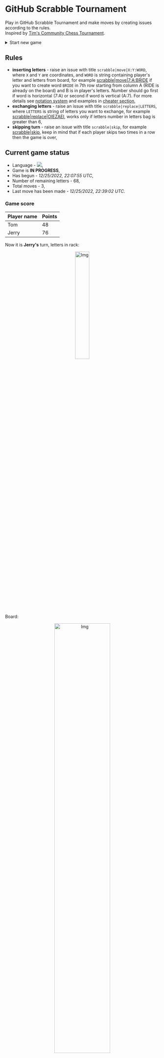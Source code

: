 
# GitHub Scrabble Tournament
Play in GitHub Scrabble Tournament and make moves by creating issues according to the rules.    
Inspired by [Tim's Community Chess Tournament](https://github.com/timburgan/).

<details>
  <summary>Start new game</summary>
  
 
 - [GB](https://github.com/radosz99/radosz99/issues/new?title=scrabble%7Cinit%7CGB&body=Just+push+%27Submit+new+issue%27+or+update+with+your+move)  ![](https://raw.githubusercontent.com/radosz99/radosz99/main/flags/GB.png)
 - [PL](https://github.com/radosz99/radosz99/issues/new?title=scrabble%7Cinit%7CPL&body=Just+push+%27Submit+new+issue%27+or+update+with+your+move)  ![](https://raw.githubusercontent.com/radosz99/radosz99/main/flags/PL.png)
 - [ES](https://github.com/radosz99/radosz99/issues/new?title=scrabble%7Cinit%7CES&body=Just+push+%27Submit+new+issue%27+or+update+with+your+move)  ![](https://raw.githubusercontent.com/radosz99/radosz99/main/flags/ES.png)
 - [DE](https://github.com/radosz99/radosz99/issues/new?title=scrabble%7Cinit%7CDE&body=Just+push+%27Submit+new+issue%27+or+update+with+your+move)  ![](https://raw.githubusercontent.com/radosz99/radosz99/main/flags/DE.png)
 - [FR](https://github.com/radosz99/radosz99/issues/new?title=scrabble%7Cinit%7CFR&body=Just+push+%27Submit+new+issue%27+or+update+with+your+move)  ![](https://raw.githubusercontent.com/radosz99/radosz99/main/flags/FR.png)
</details>
        

## Rules
 - **inserting letters** - raise an issue with title `scrabble|move|X:Y:WORD`, where `X` and `Y` are coordinates, and `WORD` is string containing player's letter and letters from board, for example [scrabble&#124;move&#124;7:A:BRIDE](https://github.com/radosz99/radosz99/issues/new?title=scrabble%7Cmove%7C7%3AA%3ABRIDE&body=Just+push+%27Submit+new+issue%27+or+update+with+your+move) if you want to create word `BRIDE` in 7th row starting from column A (RIDE is already on the board) and B is in player's letters. Number should go first if word is horizontal (7:A) or second if word is vertical (A:7). For more details see [notation system](https://en.wikipedia.org/wiki/Scrabble#Notation_system) and examples in [cheater section](#cheater),
 - **exchanging letters** - raise an issue with title `scrabble|replace|LETTERS`, where `LETTERS` is string of letters you want to exchange, for example [scrabble&#124;replace&#124;OIEZAEI](https://github.com/radosz99/radosz99/issues/new?title=scrabble%7Creplace%7COIEZAEI&body=Just+push+%27Submit+new+issue%27+or+update+with+your+move), works only if letters number in letters bag is greater than 6,
 - **skipping turn** - raise an issue with title `scrabble|skip`, for example [scrabble&#124;skip](https://github.com/radosz99/radosz99/issues/new?title=scrabble%7Cskip&body=Just+push+%27Submit+new+issue%27+or+update+with+your+move), keep in mind that if each player skips two times in a row then the game is over,

## Current game status
 - Language - ![](https://raw.githubusercontent.com/radosz99/radosz99/main/flags/ES.png),
 - Game is **IN PROGRESS**,
 - Has begun - *12/25/2022, 22:07:55 UTC*,
 - Number of remaining letters - 68,
 - Total moves - 3,
 - Last move has been made - *12/25/2022, 22:39:02 UTC*.
    
### Game score
| Player name | Points |
 | - | - |  
| Tom | 48
| Jerry | 76

Now it is **Jerry's** turn, letters in rack:
<p align="center">
    <img src="https://raw.githubusercontent.com/radosz99/radosz99/main/rack.png" width=30% alt="Img"/>
</p>

Board:
<p align="center">
<img src="https://raw.githubusercontent.com/radosz99/radosz99/main/board.png" width=60% alt="Img"/>
</p>
    
## User leaderboard
| Moves | Who | Points |
| - | - | - |
| 3 | [@radosz99](github.com/radosz99)| 124

<a name="cheater"></a>
## Cheater section  
Try out my algorithm and check the moves that were found based on the state of the board and rack. :cowboy_hat_face:
<details>
  <summary>Reveal some fancy moves :)</summary>
  
  | Id | Move | Points |
  | - | - | - |  
|1 | [9:I:azoe](https://github.com/radosz99/radosz99/issues/new?title=scrabble%7Cmove%7C9%3AI%3Aazoe&body=Just+push+%27Submit+new+issue%27+or+update+with+your+move) | 33 
|2 | [N:1:azote](https://github.com/radosz99/radosz99/issues/new?title=scrabble%7Cmove%7CN%3A1%3Aazote&body=Just+push+%27Submit+new+issue%27+or+update+with+your+move) | 32 
|3 | [N:1:izote](https://github.com/radosz99/radosz99/issues/new?title=scrabble%7Cmove%7CN%3A1%3Aizote&body=Just+push+%27Submit+new+issue%27+or+update+with+your+move) | 32 
|4 | [J:5:zoo](https://github.com/radosz99/radosz99/issues/new?title=scrabble%7Cmove%7CJ%3A5%3Azoo&body=Just+push+%27Submit+new+issue%27+or+update+with+your+move) | 32 
|5 | [10:K:atezo](https://github.com/radosz99/radosz99/issues/new?title=scrabble%7Cmove%7C10%3AK%3Aatezo&body=Just+push+%27Submit+new+issue%27+or+update+with+your+move) | 28 
|6 | [10:K:atizo](https://github.com/radosz99/radosz99/issues/new?title=scrabble%7Cmove%7C10%3AK%3Aatizo&body=Just+push+%27Submit+new+issue%27+or+update+with+your+move) | 28 
|7 | [10:I:azote](https://github.com/radosz99/radosz99/issues/new?title=scrabble%7Cmove%7C10%3AI%3Aazote&body=Just+push+%27Submit+new+issue%27+or+update+with+your+move) | 28 
|8 | [10:I:izote](https://github.com/radosz99/radosz99/issues/new?title=scrabble%7Cmove%7C10%3AI%3Aizote&body=Just+push+%27Submit+new+issue%27+or+update+with+your+move) | 28 
|9 | [10:J:zeta](https://github.com/radosz99/radosz99/issues/new?title=scrabble%7Cmove%7C10%3AJ%3Azeta&body=Just+push+%27Submit+new+issue%27+or+update+with+your+move) | 26 
|10 | [10:J:zote](https://github.com/radosz99/radosz99/issues/new?title=scrabble%7Cmove%7C10%3AJ%3Azote&body=Just+push+%27Submit+new+issue%27+or+update+with+your+move) | 26 
</details>
    
## Latest moves
<details>
<summary>Show 10 latest moves</summary>
  
  
  | Id | Type | Move / Letters to replace | Created words / New letters | Date | Points | Player | Who |
  | - | - | - | - | - | - | - | - |
|2| INSERT | 4:K:cepti | ['CEPTI'] | 12/25/2022, 22:39:01 UTC | 18 | Tom | [@radosz99](github.com/radosz99) |
|1| INSERT | L:4:encoheta | ['ENCOHETA'] | 12/25/2022, 22:23:22 UTC | 76 | Jerry | [@radosz99](github.com/radosz99) |
|0| INSERT | 7:H:acojo | ['ACOJO'] | 12/25/2022, 22:08:36 UTC | 30 | Tom | [@radosz99](github.com/radosz99) |
</details>
    